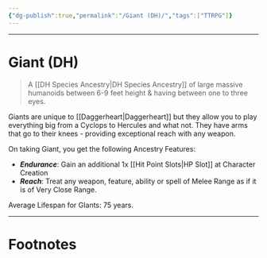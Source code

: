 ```yaml
---
{"dg-publish":true,"permalink":"/Giant (DH)/","tags":["TTRPG"]}
---
```



---
# Giant (DH)
> A [[DH Species Ancestry\|DH Species Ancestry]] of large massive humanoids between 6-9 feet height & having between one to three eyes.

Giants are unique to [[Daggerheart\|Daggerheart]] but they allow you to play everything big from a Cyclops to Hercules and what not. They have arms that go to their knees - providing exceptional reach with any weapon.

On taking Giant, you get the following Ancestry Features:
- ***Endurance***: Gain an additional 1x [[Hit Point Slots\|HP Slot]] at Character Creation
- ***Reach***: Treat any weapon, feature, ability or spell of Melee Range as if it is of Very Close Range.

Average Lifespan for GIants: 75 years.

---
# Footnotes